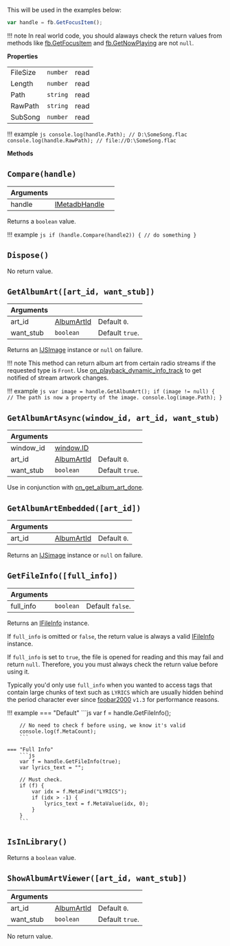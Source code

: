 This will be used in the examples below:

```js
var handle = fb.GetFocusItem();
```

!!! note
	In real world code, you should alaways check the return
	values from methods like [fb.GetFocusItem](../../namespaces/fb/#fbgetfocusitem) and
	[fb.GetNowPlaying](../../namespaces/fb/#fbgetnowplaying) are not `null`.

**Properties**

||||
|---|---|---|
|FileSize|`number`|read|
|Length|`number`|read|
|Path|`string`|read|
|RawPath|`string`|read|
|SubSong|`number`|read|

!!! example
	```js
	console.log(handle.Path); // D:\SomeSong.flac
	console.log(handle.RawPath); // file://D:\SomeSong.flac
	```

**Methods**

## `Compare(handle)`
|Arguments|||
|---|---|---|
|handle|[IMetadbHandle](../IMetadbHandle)|

Returns a `boolean` value.

!!! example
	```js
	if (handle.Compare(handle2)) {
		// do something
	}
	```

## `Dispose()`

No return value.

## `GetAlbumArt([art_id, want_stub])`
|Arguments|||
|---|---|---|
|art_id|[AlbumArtId](../../flags/#albumartid)|Default `0`.|
|want_stub|`boolean`|Default `true`.|

Returns an [IJSImage](../IJSImage) instance or `null` on failure.

!!! note
	This method can return album art from certain radio streams
	if the requested type is `Front`. Use [on_playback_dynamic_info_track](../../callbacks/#on_playback_dynamic_info_tracktype)
	to get notified of stream artwork changes.

!!! example
	```js
	var image = handle.GetAlbumArt();
	if (image != null) {
		// The path is now a property of the image.
		console.log(image.Path);
	}
	```

## `GetAlbumArtAsync(window_id, art_id, want_stub)`
|Arguments|||
|---|---|---|
|window_id|[window.ID](../../namespaces/window)|
|art_id|[AlbumArtId](../../flags/#albumartid)|Default `0`.|
|want_stub|`boolean`|Default `true`.|

Use in conjunction with [on_get_album_art_done](../../callbacks/#on_get_album_art_donehandle-art_id-image-image_path).

## `GetAlbumArtEmbedded([art_id])`
|Arguments|||
|---|---|---|
|art_id|[AlbumArtId](../../flags/#albumartid)|Default `0`.|

Returns an [IJSimage](../IJSImage) instance or `null` on failure.

## `GetFileInfo([full_info])`
|Arguments|||
|---|---|---|
|full_info|`boolean`|Default `false`.|

Returns an [IFileInfo](../IFileInfo) instance.

If `full_info` is omitted or `false`, the return value
is always a valid [IFileInfo](../IFileInfo) instance.

If `full_info` is set to `true`, the file is opened
for reading and this may fail and return `null`. Therefore,
you you must always check the return value before using it.

Typically you'd only use `full_info` when you wanted
to access tags that contain large chunks of text such as
`LYRICS` which are usually hidden behind the period character ever
since [foobar2000](https://foobar2000.org) `v1.3` for
performance reasons.

!!! example
	=== "Default"
		```js
		var f = handle.GetFileInfo();

		// No need to check f before using, we know it's valid
		console.log(f.MetaCount);
		```

	=== "Full Info"
		```js
		var f = handle.GetFileInfo(true);
		var lyrics_text = "";

		// Must check.
		if (f) {
			var idx = f.MetaFind("LYRICS");
			if (idx > -1) {
				lyrics_text = f.MetaValue(idx, 0);
			}
		}
		```

## `IsInLibrary()`

Returns a `boolean` value.

## `ShowAlbumArtViewer([art_id, want_stub])`
|Arguments|||
|---|---|---|
|art_id|[AlbumArtId](../../flags/#albumartid)|Default `0`.|
|want_stub|`boolean`|Default `true`.|

No return value.
